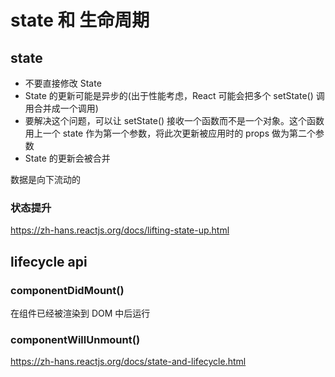 # state 和 生命周期
## state
- 不要直接修改 State
- State 的更新可能是异步的(出于性能考虑，React 可能会把多个 setState() 调用合并成一个调用)
- 要解决这个问题，可以让 setState() 接收一个函数而不是一个对象。这个函数用上一个 state 作为第一个参数，将此次更新被应用时的 props 做为第二个参数
- State 的更新会被合并

数据是向下流动的

### 状态提升
https://zh-hans.reactjs.org/docs/lifting-state-up.html

## lifecycle api

### componentDidMount()
在组件已经被渲染到 DOM 中后运行

### componentWillUnmount()


https://zh-hans.reactjs.org/docs/state-and-lifecycle.html
